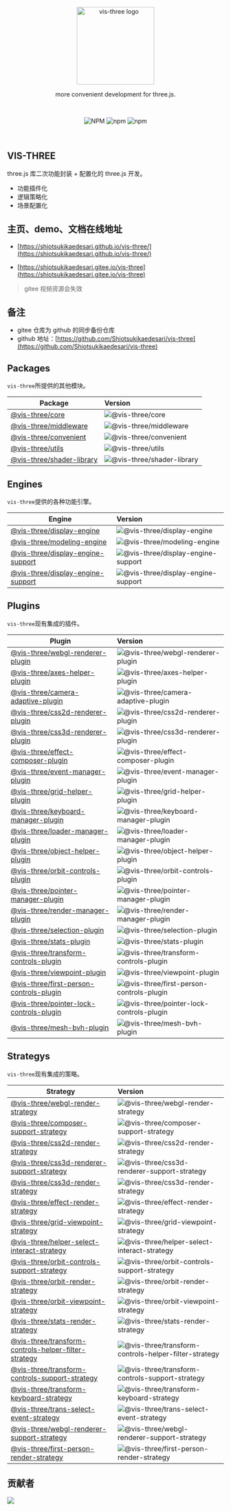 <p align="center">
  <a href="https://shiotsukikaedesari.gitee.io/vis-three/" target="_blank" rel="noopener noreferrer">
    <img width="180" src="https://shiotsukikaedesari.gitee.io/vis-three/docs/favicon.ico" alt="vis-three logo">
  </a>
  <p align="center">more convenient development for three.js.</p>
</p>
<br/>
<p align="center">
   <img alt="NPM" src="https://img.shields.io/npm/l/vis-three?color=blue">
  <img alt="npm" src="https://img.shields.io/npm/v/vis-three?color=light">
  <img alt="npm" src="https://img.shields.io/npm/dt/vis-three">
  <!-- <img src="https://img.shields.io/nycrc/Shiotsukikaedesari/vis-three?color=red&label=coverage" alt="coverage"> -->
</p>
<br/>

## VIS-THREE

three.js 库二次功能封装 + 配置化的 three.js 开发。

- 功能插件化
- 逻辑策略化
- 场景配置化

## 主页、demo、文档在线地址

- [https://shiotsukikaedesari.github.io/vis-three/](https://shiotsukikaedesari.github.io/vis-three/)

- [https://shiotsukikaedesari.gitee.io/vis-three](https://shiotsukikaedesari.gitee.io/vis-three)

> gitee 视频资源会失效

## 备注

- gitee 仓库为 github 的同步备份仓库
- github 地址：[https://github.com/Shiotsukikaedesari/vis-three](https://github.com/Shiotsukikaedesari/vis-three)

## Packages

`vis-three`所提供的其他模块。

| Package                                               | Version                                                                                        |
| ----------------------------------------------------- | :--------------------------------------------------------------------------------------------- |
| [@vis-three/core](packages/core)                      | ![@vis-three/core](https://img.shields.io/npm/v/@vis-three/core.svg?label=%20)                 |
| [@vis-three/middleware](packages/middleware)          | ![@vis-three/middleware](https://img.shields.io/npm/v/@vis-three/middleware.svg?label=%20)     |
| [@vis-three/convenient](packages/convenient)          | ![@vis-three/convenient](https://img.shields.io/npm/v/@vis-three/convenient?label=%20)         |
| [@vis-three/utils](packages/utils)                    | ![@vis-three/utils](https://img.shields.io/npm/v/@vis-three/utils?label=%20)                   |
| [@vis-three/shader-library](packages/library/shader/) | ![@vis-three/shader-library](https://img.shields.io/npm/v/@vis-three/shader-library?label=%20) |

## Engines

`vis-three`提供的各种功能引擎。

| Engine                                                                      | Version                                                                                                            |
| --------------------------------------------------------------------------- | :----------------------------------------------------------------------------------------------------------------- |
| [@vis-three/display-engine](packages/engine/DisplayEngine/)                 | ![@vis-three/display-engine](https://img.shields.io/npm/v/@vis-three/display-engine.svg?label=%20)                 |
| [@vis-three/modeling-engine](packages/engine/ModelingEngine/)               | ![@vis-three/modeling-engine](https://img.shields.io/npm/v/@vis-three/modeling-engine.svg?label=%20)               |
| [@vis-three/display-engine-support](packages/engine/DisplayEngineSupport/)  | ![@vis-three/display-engine-support](https://img.shields.io/npm/v/@vis-three/display-engine-support.svg?label=%20) |
| [@vis-three/display-engine-support](packages/engine/DisplayEngineSupporat/) | ![@vis-three/display-engine-support](https://img.shields.io/npm/v/@vis-three/display-engine-support.svg?label=%20) |

## Plugins

`vis-three`现有集成的插件。

| Plugin                                                                                 | Version                                                                                                                        |
| -------------------------------------------------------------------------------------- | :----------------------------------------------------------------------------------------------------------------------------- |
| [@vis-three/webgl-renderer-plugin](packages/plugins/WebGLRendererPlugin/)              | ![@vis-three/webgl-renderer-plugin](https://img.shields.io/npm/v/@vis-three/webgl-renderer-plugin.svg?label=%20)               |
| [@vis-three/axes-helper-plugin](packages/plugins/AxesHelperPlugin/)                    | ![@vis-three/axes-helper-plugin](https://img.shields.io/npm/v/@vis-three/axes-helper-plugin.svg?label=%20)                     |
| [@vis-three/camera-adaptive-plugin](packages/plugins/CameraAdaptivePlugin/)            | ![@vis-three/camera-adaptive-plugin](https://img.shields.io/npm/v/@vis-three/camera-adaptive-plugin.svg?label=%20)             |
| [@vis-three/css2d-renderer-plugin](packages/plugins/CSS2DRendererPlugin/)              | ![@vis-three/css2d-renderer-plugin](https://img.shields.io/npm/v/@vis-three/css2d-renderer-plugin.svg?label=%20)               |
| [@vis-three/css3d-renderer-plugin](packages/plugins/CSS3DRendererPlugin/)              | ![@vis-three/css3d-renderer-plugin](https://img.shields.io/npm/v/@vis-three/css3d-renderer-plugin.svg?label=%20)               |
| [@vis-three/effect-composer-plugin](packages/plugins/EffectComposerPlugin/)            | ![@vis-three/effect-composer-plugin](https://img.shields.io/npm/v/@vis-three/effect-composer-plugin.svg?label=%20)             |
| [@vis-three/event-manager-plugin](packages/plugins/EventManagerPlugin/)                | ![@vis-three/event-manager-plugin](https://img.shields.io/npm/v/@vis-three/event-manager-plugin.svg?label=%20)                 |
| [@vis-three/grid-helper-plugin](packages/plugins/GridHelperPlugin/)                    | ![@vis-three/grid-helper-plugin](https://img.shields.io/npm/v/@vis-three/grid-helper-plugin.svg?label=%20)                     |
| [@vis-three/keyboard-manager-plugin](packages/plugins/KeyboardManagerPlugin/)          | ![@vis-three/keyboard-manager-plugin](https://img.shields.io/npm/v/@vis-three/keyboard-manager-plugin.svg?label=%20)           |
| [@vis-three/loader-manager-plugin](packages/plugins/LoaderManagerPlugin/)              | ![@vis-three/loader-manager-plugin](https://img.shields.io/npm/v/@vis-three/loader-manager-plugin.svg?label=%20)               |
| [@vis-three/object-helper-plugin](packages/plugins/ObjectHelperPlugin/)                | ![@vis-three/object-helper-plugin](https://img.shields.io/npm/v/@vis-three/object-helper-plugin.svg?label=%20)                 |
| [@vis-three/orbit-controls-plugin](packages/plugins/OrbitControlsPlugin/)              | ![@vis-three/orbit-controls-plugin](https://img.shields.io/npm/v/@vis-three/orbit-controls-plugin.svg?label=%20)               |
| [@vis-three/pointer-manager-plugin](packages/plugins/PointerManagerPlugin/)            | ![@vis-three/pointer-manager-plugin](https://img.shields.io/npm/v/@vis-three/pointer-manager-plugin.svg?label=%20)             |
| [@vis-three/render-manager-plugin](packages/plugins/RenderManagerPlugin/)              | ![@vis-three/render-manager-plugin](https://img.shields.io/npm/v/@vis-three/render-manager-plugin.svg?label=%20)               |
| [@vis-three/selection-plugin](packages/plugins/SelectionPlugin/)                       | ![@vis-three/selection-plugin](https://img.shields.io/npm/v/@vis-three/selection-plugin.svg?label=%20)                         |
| [@vis-three/stats-plugin](packages/plugins/StatsPlugin/)                               | ![@vis-three/stats-plugin](https://img.shields.io/npm/v/@vis-three/stats-plugin.svg?label=%20)                                 |
| [@vis-three/transform-controls-plugin](packages/plugins/TransformControlsPlugin/)      | ![@vis-three/transform-controls-plugin](https://img.shields.io/npm/v/@vis-three/transform-controls-plugin.svg?label=%20)       |
| [@vis-three/viewpoint-plugin](packages/plugins/ViewpointPlugin/)                       | ![@vis-three/viewpoint-plugin](https://img.shields.io/npm/v/@vis-three/viewpoint-plugin.svg?label=%20)                         |
| [@vis-three/first-person-controls-plugin](packages/plugins/FirstPersonControlsPlugin/) | ![@vis-three/first-person-controls-plugin](https://img.shields.io/npm/v/@vis-three/first-person-controls-plugin.svg?label=%20) |
| [@vis-three/pointer-lock-controls-plugin](packages/plugins/PointerLockControlsPlugin/) | ![@vis-three/pointer-lock-controls-plugin](https://img.shields.io/npm/v/@vis-three/pointer-lock-controls-plugin.svg?label=%20) |
| [@vis-three/mesh-bvh-plugin](packages/plugins/MeshBVHPlugin/)               | ![@vis-three/mesh-bvh-plugin](https://img.shields.io/npm/v/@vis-three/mesh-bvh-plugin.svg?label=%20)     |

## Strategys

`vis-three`现有集成的策略。

| Strategy                                                                                                         | Version                                                                                                                                                  |
| ---------------------------------------------------------------------------------------------------------------- | :------------------------------------------------------------------------------------------------------------------------------------------------------- |
| [@vis-three/webgl-render-strategy](packages/strategy/WebGLRenderStrategy/)                                       | ![@vis-three/webgl-render-strategy](https://img.shields.io/npm/v/@vis-three/webgl-render-strategy.svg?label=%20)                                         |
| [@vis-three/composer-support-strategy](packages/strategy/ComposerSupportStrategy/)                               | ![@vis-three/composer-support-strategy](https://img.shields.io/npm/v/@vis-three/composer-support-strategy.svg?label=%20)                                 |
| [@vis-three/css2d-render-strategy](packages/strategy/CSS2DRenderStrategy/)                                       | ![@vis-three/css2d-render-strategy](https://img.shields.io/npm/v/@vis-three/css2d-render-strategy.svg?label=%20)                                         |
| [@vis-three/css3d-renderer-support-strategy](packages/strategy/CSS3DRendererSupportStrategy/)                    | ![@vis-three/css3d-renderer-support-strategy](https://img.shields.io/npm/v/@vis-three/css3d-renderer-support-strategy.svg?label=%20)                     |
| [@vis-three/css3d-render-strategy](packages/strategy/CSS3DRenderStrategy/)                                       | ![@vis-three/css3d-render-strategy](https://img.shields.io/npm/v/@vis-three/css3d-render-strategy.svg?label=%20)                                         |
| [@vis-three/effect-render-strategy](packages/strategy/EffectRenderStrategy/)                                     | ![@vis-three/effect-render-strategy](https://img.shields.io/npm/v/@vis-three/effect-render-strategy.svg?label=%20)                                       |
| [@vis-three/grid-viewpoint-strategy](packages/strategy/GridViewpointStrategy/)                                   | ![@vis-three/grid-viewpoint-strategy](https://img.shields.io/npm/v/@vis-three/grid-viewpoint-strategy.svg?label=%20)                                     |
| [@vis-three/helper-select-interact-strategy](packages/strategy/HelperSelectInteractStrategy/)                    | ![@vis-three/helper-select-interact-strategy](https://img.shields.io/npm/v/@vis-three/helper-select-interact-strategy.svg?label=%20)                     |
| [@vis-three/orbit-controls-support-strategy](packages/strategy/OrbitControlsSupportStrategy/)                    | ![@vis-three/orbit-controls-support-strategy](https://img.shields.io/npm/v/@vis-three/orbit-controls-support-strategy.svg?label=%20)                     |
| [@vis-three/orbit-render-strategy](packages/strategy/OrbitRenderStrategy/)                                       | ![@vis-three/orbit-render-strategy](https://img.shields.io/npm/v/@vis-three/orbit-render-strategy.svg?label=%20)                                         |
| [@vis-three/orbit-viewpoint-strategy](packages/strategy/OrbitViewpointStrategy/)                                 | ![@vis-three/orbit-viewpoint-strategy](https://img.shields.io/npm/v/@vis-three/orbit-viewpoint-strategy.svg?label=%20)                                   |
| [@vis-three/stats-render-strategy](packages/strategy/StatsRenderStrategy/)                                       | ![@vis-three/stats-render-strategy](https://img.shields.io/npm/v/@vis-three/stats-render-strategy.svg?label=%20)                                         |
| [@vis-three/transform-controls-helper-filter-strategy](packages/strategy/TransformControlsHelperFilterStrategy/) | ![@vis-three/transform-controls-helper-filter-strategy](https://img.shields.io/npm/v/@vis-three/transform-controls-helper-filter-strategy.svg?label=%20) |
| [@vis-three/transform-controls-support-strategy](packages/strategy/TransformControlsSupportStrategy/)            | ![@vis-three/transform-controls-support-strategy](https://img.shields.io/npm/v/@vis-three/transform-controls-support-strategy.svg?label=%20)             |
| [@vis-three/transform-keyboard-strategy](packages/strategy/TransformKeyboardStrategy/)                           | ![@vis-three/transform-keyboard-strategy](https://img.shields.io/npm/v/@vis-three/transform-keyboard-strategy.svg?label=%20)                             |
| [@vis-three/trans-select-event-strategy](packages/strategy/TransSelectEventStrategy/)                            | ![@vis-three/trans-select-event-strategy](https://img.shields.io/npm/v/@vis-three/trans-select-event-strategy.svg?label=%20)                             |
| [@vis-three/webgl-renderer-support-strategy](packages/strategy/WebGLRendererSupportStrategy/)                    | ![@vis-three/webgl-renderer-support-strategy](https://img.shields.io/npm/v/@vis-three/webgl-renderer-support-strategy.svg?label=%20)                     |
| [@vis-three/first-person-render-strategy](packages/strategy/FirstPersonRenderStrategy/)                          | ![@vis-three/first-person-render-strategy](https://img.shields.io/npm/v/@vis-three/first-person-render-strategy.svg?label=%20)                           |

## 贡献者

<a href="https://github.com/Shiotsukikaedesari/vis-three/graphs/contributors">
  <img src="https://contrib.rocks/image?repo=Shiotsukikaedesari/vis-three" />
</a>
